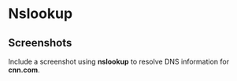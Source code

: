# Nslookup

## Screenshots

Include a screenshot using **nslookup** to resolve DNS information for **cnn.com**.
